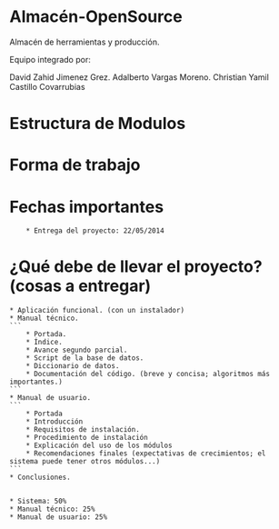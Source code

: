 Almacén-OpenSource
==================

Almacén de herramientas y producción.

Equipo integrado por:

David Zahid Jimenez Grez.
Adalberto Vargas Moreno.
Christian Yamil Castillo Covarrubias

Estructura de Modulos
==================


Forma de trabajo
==================

Fechas importantes
==================
```
	* Entrega del proyecto: 22/05/2014
```

¿Qué debe de llevar el proyecto? (cosas a entregar)
==================
	* Aplicación funcional. (con un instalador)
	* Manual técnico.
	```
		* Portada.
		* Índice.
		* Avance segundo parcial.
		* Script de la base de datos.
		* Diccionario de datos.
		* Documentación del código. (breve y concisa; algoritmos más importantes.)
	```
	* Manual de usuario.
	```
		* Portada
		* Introducción
		* Requisitos de instalación.
		* Procedimiento de instalación
		* Explicación del uso de los módulos
		* Recomendaciones finales (expectativas de crecimientos; el sistema puede tener otros módulos...)
	```
	* Conclusiones.


	* Sistema: 50%
	* Manual técnico: 25%
	* Manual de usuario: 25%
